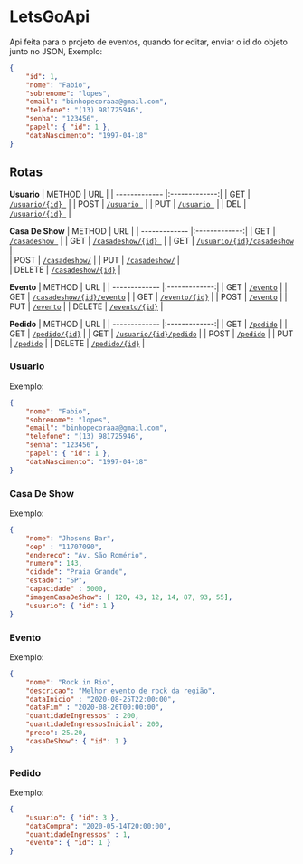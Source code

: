 # LetsGoApi

Api feita para o projeto de eventos, quando for editar, enviar o id do objeto junto no JSON, Exemplo:
```JSON
{
	"id": 1,
	"nome": "Fabio",
	"sobrenome": "lopes",
	"email": "binhopecoraaa@gmail.com",
	"telefone": "(13) 981725946",
	"senha": "123456",
	"papel": { "id": 1 },
	"dataNascimento": "1997-04-18"
}
```

## Rotas

<strong>Usuario</strong>
| METHOD       | URL           |
| ------------- |:-------------:|
| GET  |  [`/usuario/{id} `](#usuario) | 
| POST |  [`/usuario `](#usuario)     | 
| PUT  |  [`/usuario `](#usuario)     | 
| DEL  |  [`/usuario/{id} `](#usuario) |

<strong>Casa De Show</strong>
| METHOD       | URL           |
| ------------- |:-------------:|
| GET  |  [`/casadeshow `](#casa-de-show) | 
| GET  |  [`/casadeshow/{id} `](#casa-de-show) | 
| GET  |  [`/usuario/{id}/casadeshow`](#casa-de-show) |  
| POST |  [`/casadeshow/`](#casa-de-show)     | 
| PUT  |  [`/casadeshow/`](#casa-de-show)      |  
| DELETE  |  [`/casadeshow/{id}`](#casa-de-show) |

<strong>Evento</strong>
| METHOD       | URL           |
| ------------- |:-------------:|
| GET  |  [`/evento`](#evento) |
| GET  |  [`/casadeshow/{id}/evento`](#evento) |
| GET  |  [`/evento/{id}`](#evento) |
| POST |  [`/evento`](#evento) |
| PUT  |  [`/evento`](#evento) |
| DELETE  |  [`/evento/{id}`](#evento) |

<strong>Pedido</strong>
| METHOD       | URL           |
| ------------- |:-------------:|
| GET  |  [`/pedido`](#pedido) |
| GET  |  [`/pedido/{id}`](#pedido) |
| GET  |  [`/usuario/{id}/pedido`](#pedido) |
| POST |  [`/pedido`](#pedido) |
| PUT  |  [`/pedido`](#pedido) |
| DELETE  |  [`/pedido/{id}`](#pedido) |


### Usuario
Exemplo:
```json
{
	"nome": "Fabio",
	"sobrenome": "lopes",
	"email": "binhopecoraaa@gmail.com",
	"telefone": "(13) 981725946",
	"senha": "123456",
	"papel": { "id": 1 },
	"dataNascimento": "1997-04-18"
}
```
### Casa De Show
Exemplo:
```json
{
	"nome": "Jhosons Bar",
	"cep" : "11707090",
	"endereco": "Av. São Romério",
	"numero": 143,
	"cidade": "Praia Grande",
	"estado": "SP",
	"capacidade" : 5000,
	"imagemCasaDeShow": [ 120, 43, 12, 14, 87, 93, 55],
	"usuario": { "id": 1 }
}
```
### Evento
Exemplo:
```json
{
	"nome": "Rock in Rio",
	"descricao": "Melhor evento de rock da região",
	"dataInicio" : "2020-08-25T22:00:00",
	"dataFim" : "2020-08-26T00:00:00",
	"quantidadeIngressos" : 200,
	"quantidadeIngressosInicial": 200,
	"preco": 25.20,
	"casaDeShow": { "id": 1 }
}
```
### Pedido
Exemplo:
```json
{
	"usuario": { "id": 3 },
	"dataCompra": "2020-05-14T20:00:00",
	"quantidadeIngressos" : 1,
	"evento": { "id": 1 }
}
```
